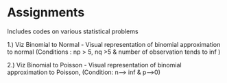 # Assignments
Includes codes on various statistical problems

1.) Viz Binomial to Normal - Visual representation of binomial approximation to normal  (Conditions : np > 5, nq >5 & number of observation tends to inf )

2.) Viz Binomial to Poisson -  Visual representation of binomial approximation to Poisson,  (Condition: n--> inf & p-->0)
